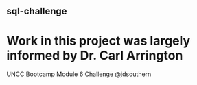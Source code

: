 ## sql-challenge
# Work in this project was largely informed by Dr. Carl Arrington
UNCC Bootcamp Module 6 Challenge @jdsouthern

